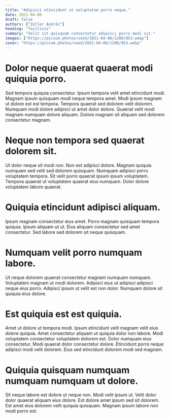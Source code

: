 ```yaml
---
title: "Adipisci etincidunt ut voluptatem porro neque."
date: 2021-04-08
draft: false 
authors: ["Zoller András"]
heading: "facilisis"
summary: "Velit sit quisquam consectetur adipisci porro modi sit."
images: ["https://picsum.photos/seed/2021-04-08/1280/853.webp"]
cover: "https://picsum.photos/seed/2021-04-08/1280/853.webp"
---
```

# Dolor neque quaerat quaerat modi quiquia porro.        
Sed tempora quiquia consectetur. Ipsum tempora velit amet etincidunt modi. Magnam ipsum quisquam modi neque tempora amet. Modi ipsum magnam ut dolore est est tempora. Tempora quaerat sed dolorem velit dolorem. Numquam modi dolore adipisci ut amet dolor dolore. Quaerat velit modi magnam numquam dolore aliquam. Dolore magnam sit aliquam sed dolorem consectetur magnam.

# Neque non tempora sed quaerat dolorem sit.        
Ut dolor neque sit modi non. Non est adipisci dolore. Magnam quiquia numquam sed velit sed dolorem quisquam. Numquam adipisci porro voluptatem tempora. Sit velit porro quaerat ipsum ipsum voluptatem. Tempora quaerat ut voluptatem quaerat eius numquam. Dolor dolore voluptatem labore quaerat.

# Quiquia etincidunt adipisci aliquam.        
Ipsum magnam consectetur eius amet. Porro magnam quisquam tempora quiquia. Ipsum aliquam ut ut. Eius aliquam consectetur sed amet consectetur. Sed labore sed dolorem sit neque quisquam.

# Numquam velit porro numquam labore.        
Ut neque dolorem quaerat consectetur magnam numquam numquam. Voluptatem magnam ut modi dolorem. Adipisci eius ut adipisci adipisci neque eius porro. Adipisci ipsum ut velit est non dolor. Numquam dolore sit quiquia eius dolore.

# Est quiquia est est quiquia.        
Amet ut dolore ut tempora modi. Ipsum etincidunt velit magnam velit eius dolore quiquia. Amet consectetur aliquam ut quiquia dolor non labore. Modi voluptatem consectetur voluptatem dolorem est. Dolor numquam eius consectetur. Modi quaerat dolor consectetur dolore. Etincidunt porro neque adipisci modi velit dolorem. Eius sed etincidunt dolorem modi sed magnam.

# Quiquia quisquam numquam numquam numquam ut dolore.        
Sit neque labore est dolore ut neque non. Modi velit ipsum ut. Velit dolor dolor quaerat aliquam eius dolore. Est dolore amet ipsum sed sit dolorem. Est amet eius dolorem velit quiquia quisquam. Magnam ipsum labore non modi porro est.


